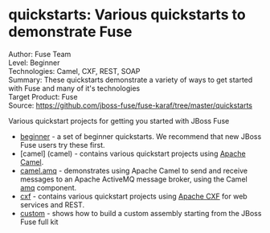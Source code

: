 quickstarts: Various quickstarts to demonstrate Fuse  
======================================================
Author: Fuse Team  
Level: Beginner  
Technologies: Camel, CXF, REST, SOAP  
Summary: These quickstarts demonstrate a variety of ways to get started with Fuse and many of it's technologies  
Target Product: Fuse  
Source: <https://github.com/jboss-fuse/fuse-karaf/tree/master/quickstarts>  

Various quickstart projects for getting you started with JBoss Fuse

* [beginner](beginner) - a set of beginner quickstarts. We recommend that new JBoss Fuse users try these first.
* [camel] (camel) - contains various quickstart projects using [Apache Camel](http://camel.apache.org).
* [camel.amq](camel-amq) - demonstrates using Apache Camel to send and receive messages to an Apache ActiveMQ message broker, using the Camel [amq](http://fabric8.io/gitbook/camelEndpointAmq.html) component.
* [cxf](cxf) - contains various quickstart projects using [Apache CXF](http://cxf.apache.org) for web services and REST.
* [custom](custom) - shows how to build a custom assembly starting from the JBoss Fuse full kit




